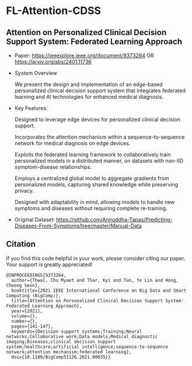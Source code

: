 # FL-Attention-CDSS
## Attention on Personalized Clinical Decision Support System: Federated Learning Approach

* Paper: https://ieeexplore.ieee.org/document/9373264 OR https://arxiv.org/abs/2401.11736

- System Overview

  We present the design and implementation of an edge-based personalized clinical decision support system that integrates federated learning and AI technologies for enhanced medical diagnosis.

- Key Features:

  Designed to leverage edge devices for personalized clinical decision support.

  Incorporates the attention mechanism within a sequence-to-sequence network for medical diagnosis on edge devices.

  Exploits the federated learning framework to collaboratively train personalized models in a distributed manner, on datasets with non-IID symptom-disease relationships.

  Employs a centralized global model to aggregate gradients from personalized models, capturing shared knowledge while preserving privacy.

  Designed with adaptability in mind, allowing models to handle new symptoms and diseases without requiring complete re-training.

- Original Dataset: https://github.com/Aniruddha-Tapas/Predicting-Diseases-From-Symptoms/tree/master/Manual-Data

## Citation
If you find this code helpful in your work, please consider citing our paper. Your support is greatly appreciated!
```
@INPROCEEDINGS{9373264,
  author={Thwal, Chu Myaet and Thar, Kyi and Tun, Ye Lin and Hong, Choong Seon},
  booktitle={2021 IEEE International Conference on Big Data and Smart Computing (BigComp)}, 
  title={Attention on Personalized Clinical Decision Support System: Federated Learning Approach}, 
  year={2021},
  volume={},
  number={},
  pages={141-147},
  keywords={Decision support systems;Training;Neural networks;Collaborative work;Data models;Medical diagnostic imaging;Diseases;clinical decision support system;healthcare;artificial intelligence;sequence-to-sequence network;attention mechanism;federated learning},
  doi={10.1109/BigComp51126.2021.00035}}
```
